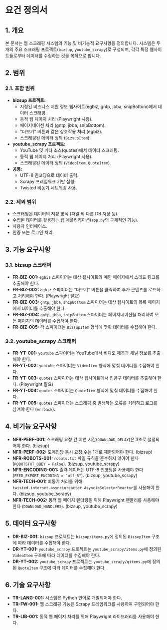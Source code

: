 # 요건 정의서

## 1. 개요

본 문서는 웹 스크래핑 시스템의 기능 및 비기능적 요구사항을 정의합니다. 시스템은 두 개의 주요 스크래핑 프로젝트(`bizsup`, `youtube_scrapy`)로 구성되며, 각각 특정 웹사이트들로부터 데이터를 수집하는 것을 목적으로 합니다.

## 2. 범위

### 2.1. 포함 범위

*   **bizsup 프로젝트:**
    *   지정된 비즈니스 지원 정보 웹사이트(egbiz, gntp, jbba, snipBottom)에서 데이터 스크래핑.
    *   동적 웹 페이지 처리 (Playwright 사용).
    *   페이지네이션 처리 (gntp, jbba, snipBottom).
    *   "더보기" 버튼과 같은 상호작용 처리 (egbiz).
    *   스크래핑된 데이터 정의 (`BizsupItem`).
*   **youtube_scrapy 프로젝트:**
    *   YouTube 및 기타 소스(quotes)에서 데이터 스크래핑.
    *   동적 웹 페이지 처리 (Playwright 사용).
    *   스크래핑된 데이터 정의 (`VideoItem`, `QuoteItem`).
*   **공통:**
    *   UTF-8 인코딩으로 데이터 출력.
    *   Scrapy 프레임워크 기반 실행.
    *   Twisted 비동기 네트워킹 사용.

### 2.2. 제외 범위

*   스크래핑된 데이터의 저장 방식 (파일 외 다른 DB 저장 등).
*   수집된 데이터를 활용하는 웹 애플리케이션(`app.py`의 구체적인 기능).
*   사용자 인터페이스.
*   인증 또는 로그인 처리.

## 3. 기능 요구사항

### 3.1. bizsup 스크래퍼

*   **FR-BIZ-001:** `egbiz` 스파이더는 대상 웹사이트의 메인 페이지에서 스레드 링크를 추출해야 한다.
*   **FR-BIZ-002:** `egbiz` 스파이더는 "더보기" 버튼을 클릭하여 추가 콘텐츠를 로드하고 처리해야 한다. (Playwright 필요)
*   **FR-BIZ-003:** `gntp`, `jbba`, `snipBottom` 스파이더는 대상 웹사이트의 목록 페이지에서 데이터를 추출해야 한다.
*   **FR-BIZ-004:** `gntp`, `jbba`, `snipBottom` 스파이더는 페이지네이션을 처리하여 모든 페이지의 데이터를 수집해야 한다.
*   **FR-BIZ-005:** 각 스파이더는 `BizsupItem` 형식에 맞춰 데이터를 수집해야 한다.

### 3.2. youtube_scrapy 스크래퍼

*   **FR-YT-001:** `youtube` 스파이더는 YouTube에서 비디오 제목과 채널 정보를 추출해야 한다.
*   **FR-YT-002:** `youtube` 스파이더는 `VideoItem` 형식에 맞춰 데이터를 수집해야 한다.
*   **FR-YT-003:** `quotes` 스파이더는 대상 웹사이트에서 인용구 데이터를 추출해야 한다. (Playwright 필요)
*   **FR-YT-004:** `quotes` 스파이더는 `QuoteItem` 형식에 맞춰 데이터를 수집해야 한다.
*   **FR-YT-005:** `quotes` 스파이더는 스크래핑 중 발생하는 오류를 처리하고 로그를 남겨야 한다 (`errback`).

## 4. 비기능 요구사항

*   **NFR-PERF-001:** 스크래핑 요청 간 지연 시간(`DOWNLOAD_DELAY`)은 3초로 설정되어야 한다. (bizsup)
*   **NFR-PERF-002:** 도메인당 동시 요청 수는 1개로 제한되어야 한다. (bizsup)
*   **NFR-ROBOTS-001:** `robots.txt` 파일 규칙을 준수하지 않아야 한다 (`ROBOTSTXT_OBEY = False`). (bizsup, youtube_scrapy)
*   **NFR-ENCODING-001:** 출력 데이터는 UTF-8 인코딩을 사용해야 한다 (`FEED_EXPORT_ENCODING = "utf-8"`). (bizsup, youtube_scrapy)
*   **NFR-TECH-001:** 비동기 처리를 위해 `twisted.internet.asyncioreactor.AsyncioSelectorReactor`를 사용해야 한다. (bizsup, youtube_scrapy)
*   **NFR-TECH-002:** 동적 웹 페이지 렌더링을 위해 Playwright 핸들러를 사용해야 한다 (`DOWNLOAD_HANDLERS`). (bizsup, youtube_scrapy)

## 5. 데이터 요구사항

*   **DR-BIZ-001:** `bizsup` 프로젝트는 `bizsup/items.py`에 정의된 `BizsupItem` 구조에 따라 데이터를 수집해야 한다.
*   **DR-YT-001:** `youtube_scrapy` 프로젝트는 `youtube_scrapy/items.py`에 정의된 `VideoItem` 구조에 따라 데이터를 수집해야 한다.
*   **DR-YT-002:** `youtube_scrapy` 프로젝트는 `youtube_scrapy/qitems.py`에 정의된 `QuoteItem` 구조에 따라 데이터를 수집해야 한다.

## 6. 기술 요구사항

*   **TR-LANG-001:** 시스템은 Python 언어로 개발되어야 한다.
*   **TR-FW-001:** 웹 스크래핑 기능은 Scrapy 프레임워크를 사용하여 구현되어야 한다.
*   **TR-LIB-001:** 동적 웹 페이지 처리를 위해 Playwright 라이브러리를 사용해야 한다.
